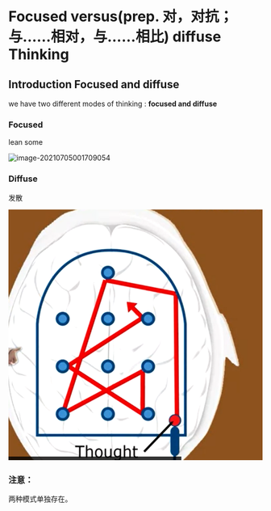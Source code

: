 # Focused versus(prep. 对，对抗；与……相对，与……相比) diffuse Thinking



## Introduction Focused and diffuse

we have two different modes of thinking : **focused and diffuse**



### Focused

lean some 

 ![image-20210705001709054](C:/Users/12824/AppData/Roaming/Typora/typora-user-images/image-20210705001709054.png)

### Diffuse

发散

![image-20210705001717098](https://raw.githubusercontent.com/ytwotap/imgCloud/main/typora/pugin-picture20210705001826.png)

### 注意：

两种模式单独存在。